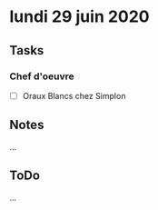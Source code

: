 # lundi 29 juin 2020

## Tasks

### Chef d'oeuvre

- [ ] Oraux Blancs chez Simplon

## Notes

...

## ToDo

...
